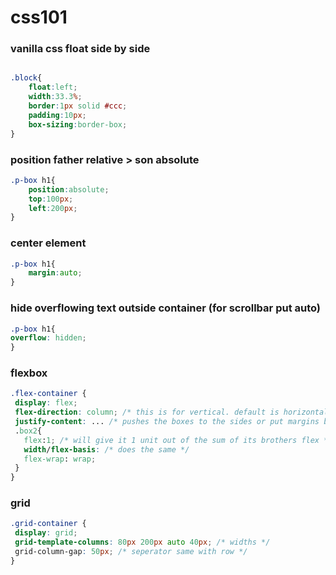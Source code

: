 # css101
### vanilla css float side by side

```css

.block{
	float:left;
	width:33.3%;
	border:1px solid #ccc;
	padding:10px;
	box-sizing:border-box;
}
```

### position father relative > son absolute

```css
.p-box h1{
	position:absolute;
	top:100px;
	left:200px;
}
```

### center element 

```css
.p-box h1{
	margin:auto;
}
```

### hide overflowing text outside container (for scrollbar put auto)
  
  ```css
.p-box h1{
  overflow: hidden;
}
```

### flexbox

 ```css
.flex-container {
  display: flex;
  flex-direction: column; /* this is for vertical. default is horizontal */
  justify-content: ... /* pushes the boxes to the sides or put margins between them or around them*/
  .box2{
  	flex:1; /* will give it 1 unit out of the sum of its brothers flex */
	width/flex-basis: /* does the same */
	flex-wrap: wrap; 
  }
}
```

### grid

 ```css
.grid-container {
  display: grid;
  grid-template-columns: 80px 200px auto 40px; /* widths */
  grid-column-gap: 50px; /* seperator same with row */
}
```
